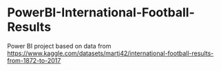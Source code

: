 # PowerBI-International-Football-Results
Power BI project based on data from https://www.kaggle.com/datasets/martj42/international-football-results-from-1872-to-2017
